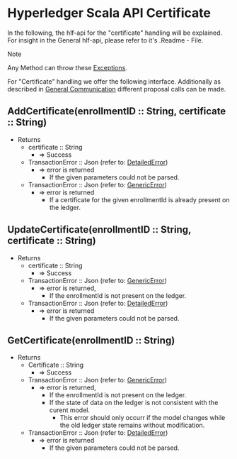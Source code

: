 # Hyperledger Scala API Certificate

In the following, the hlf-api for the "certificate" handling will be explained.
For insight in the General hlf-api, please refer to it's .Readme - File.
> [!NOTE]
Any Method can throw these [Exceptions](errors.md#Exceptions).

For "Certificate" handling we offer the following interface. Additionally as described in [General Communication](general-communication.md) different proposal calls can be made.

## AddCertificate(enrollmentID :: String, certificate :: String)
- Returns
    - certificate :: String
        - => Success
    - TransactionError :: Json (refer to: [DetailedError](../chaincode/errors.md#DetailedError))
        - => error is returned
          - If the given parameters could not be parsed.
    - TransactionError :: Json (refer to: [GenericError](../chaincode/errors.md#GenericError))
        - => error is returned
          - If a certificate for the given enrollmentId is already present on the ledger.

## UpdateCertificate(enrollmentID :: String, certificate :: String)
- Returns
    - certificate :: String
        - => Success
    - TransactionError :: Json (refer to: [GenericError](../chaincode/errors.md#GenericError))
        - => error is returned, 
          - If the enrollmentId is not present on the ledger.
    - TransactionError :: Json (refer to: [DetailedError](../chaincode/errors.md#DetailedError))
        - => error is returned
          - If the given parameters could not be parsed.

## GetCertificate(enrollmentID :: String)
- Returns
    - Certificate :: String
        - => Success
    - TransactionError :: Json (refer to: [GenericError](../chaincode/errors.md#GenericError))
        - => error is returned,
          - If the enrollmentId is not present on the ledger.
          - If the state of data on the ledger is not consistent with the curent model.
            - This error should only occurr if the model changes while the old ledger state remains without modification.
     - TransactionError :: Json (refer to: [DetailedError](../chaincode/errors.md#DetailedError))
        - => error is returned
          - If the given parameters could not be parsed.